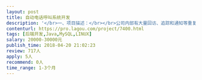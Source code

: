 ```yaml
---                
layout: post       
title: 自动电话呼叫系统开发           
description: '</br>一、项目描述：</br></br>公司内部有大量回访、追踪和通知等重复性电话业务，需要设计一套自动语音外呼系统进行事项通知和回访，有简单的语音识别（利用用第三方API）和沟通功能，具备多线程并发呼叫能力。</br></br>二、主要功能点：</br>整体系统的架构方案：包括硬件系统架构部署方案、软件后端部分的开发编写。</br>主要功能包括：号码数据的导入和呼叫、预先录制语音进行通知或者TTS语音合成进行通话过程、通话录音保存。主要完成功能点的后端开发任务。</br></br>三、可参考产品：</br>讯飞、阿里等ASR、TTS系统等</br></br>四、人员要求：</br></br>1、有通信语音产品或类型产品的开发经验；</br>2、精通Java开发，熟练使用MySQL等关系型数据库等；</br>3、有良好的沟通能力，打造精品的态度。一旦合作成功，后期还有大量项目可以合作。</br>'     
contenturl: https://pro.lagou.com/project/7400.html      
tags: [后端开发,Java,MySQL,LINUX]            
salary: 20000-30000元          
publish_time: 2018-04-20 21:02:23         
review: 717人                   
apply: 5人                   
recommend: 0人                   
time_range: 1-3个月              
---                 
```

